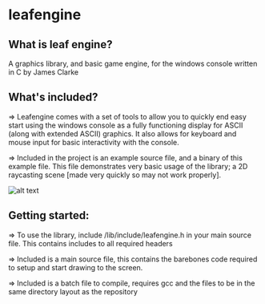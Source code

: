 # leafengine
## What is leaf engine? ##
A graphics library, and basic game engine, for the windows console written in C by James Clarke

## What's included? ##
=> Leafengine comes with a set of tools to allow you to quickly end easy start using the windows console as a fully functioning display for ASCII (along with extended ASCII) graphics. It also allows for keyboard and mouse input for basic interactivity with the console.

=> Included in the project is an example source file, and a binary of this example file. This file demonstrates very basic usage of the library; a 2D raycasting scene [made very quickly so may not work properly].

![alt text](https://i.imgur.com/yQYRh3D.png)

## Getting started: ##
=> To use the library, include /lib/include/leafengine.h in your main source file. This contains includes to all required headers

=> Included is a main source file, this contains the barebones code required to setup and start drawing to the screen.

=> Included is a batch file to compile, requires gcc and the files to be in the same directory layout as the repository



